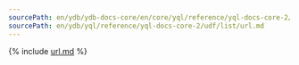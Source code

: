 ```yaml
---
sourcePath: en/ydb/ydb-docs-core/en/core/yql/reference/yql-docs-core-2/udf/list/url.md
sourcePath: en/ydb/yql/reference/yql-docs-core-2/udf/list/url.md
---
```



{% include [url.md](_includes/url.md) %}
